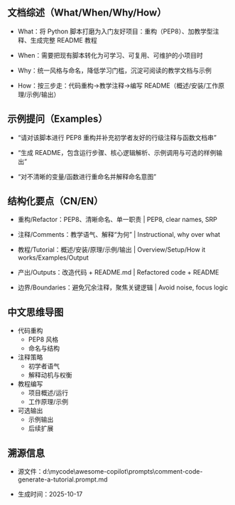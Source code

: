 ## 文档综述（What/When/Why/How）

- What：将 Python 脚本打磨为入门友好项目：重构（PEP8）、加教学型注释、生成完整 README 教程

- When：需要把现有脚本转化为可学习、可复用、可维护的小项目时

- Why：统一风格与命名，降低学习门槛，沉淀可阅读的教学文档与示例

- How：按三步走：代码重构→教学注释→编写 README（概述/安装/工作原理/示例/输出）

## 示例提问（Examples）

- “请对该脚本进行 PEP8 重构并补充初学者友好的行级注释与函数文档串”

- “生成 README，包含运行步骤、核心逻辑解析、示例调用与可选的样例输出”

- “对不清晰的变量/函数进行重命名并解释命名意图”

## 结构化要点（CN/EN）

- 重构/Refactor：PEP8、清晰命名、单一职责 | PEP8, clear names, SRP

- 注释/Comments：教学语气、解释“为何” | Instructional, why over what

- 教程/Tutorial：概述/安装/原理/示例/输出 | Overview/Setup/How it works/Examples/Output

- 产出/Outputs：改造代码 + README.md | Refactored code + README

- 边界/Boundaries：避免冗余注释，聚焦关键逻辑 | Avoid noise, focus logic

## 中文思维导图

- 代码重构
  - PEP8 风格
  - 命名与结构
- 注释策略
  - 初学者语气
  - 解释动机与权衡
- 教程编写
  - 项目概述/运行
  - 工作原理/示例
- 可选输出
  - 示例输出
  - 后续扩展

## 溯源信息

- 源文件：d:\mycode\awesome-copilot\prompts\comment-code-generate-a-tutorial.prompt.md

- 生成时间：2025-10-17
